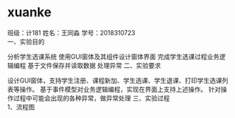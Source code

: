 # xuanke
班级：计181 姓名：王同淼 学号：2018310723   
一、实验目的

  分析学生选课系统
  使用GUI窗体及其组件设计窗体界面
  完成学生选课过程业务逻辑编程
  基于文件保存并读取数据
  处理异常
二、实验要求

  设计GUI窗体，支持学生注册、课程新加、学生选课、学生退课、打印学生选课列表等操作。
  基于事件模型对业务逻辑编程，实现在界面上支持上述操作。
  针对操作过程中可能会出现的各种异常，做异常处理
三、实验过程   
1、流程图
![]()
